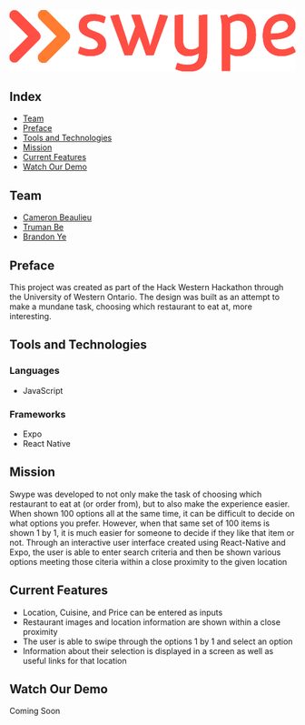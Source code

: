 ![Swype - Choosing What To Eat Made Easy](swypelogored.png)

## Index
<ul>
<li><a href="#team">Team</a></li>
<li><a href="#preface">Preface</a></li>
<li><a href="#tools-and-technologies">Tools and Technologies</a></li>
<li><a href="#mission">Mission</a></li>
<li><a href="#current-features">Current Features</a></li>
<li><a href="#watch-our-demo">Watch Our Demo</a></li>
</ul>

## Team
- [Cameron Beaulieu](https://github.com/Cameron-Beaulieu)
- [Truman Be](https://github.com/EvanKilburn)
- [Brandon Ye](https://github.com/trumanbe01)

## Preface 
This project was created as part of the Hack Western Hackathon through the University of Western Ontario. The design was built as an attempt to make a mundane task, choosing which restaurant to eat at, more interesting. 

## Tools and Technologies 

### Languages 
- JavaScript

### Frameworks
- Expo
- React Native

## Mission
Swype was developed to not only make the task of choosing which restaurant to eat at (or order from), but to also make the experience easier. When shown 100 options all at the same time, it can be difficult to decide on what options you prefer. However, when that same set of 100 items is shown 1 by 1, it is much easier for someone to decide if they like that item or not. Through an interactive user interface created using React-Native and Expo, the user is able to enter search criteria and then be shown various options meeting those citeria within a close proximity to the given location

## Current Features 
- Location, Cuisine, and Price can be entered as inputs 
- Restaurant images and location information are shown within a close proximity
- The user is able to swipe through the options 1 by 1 and select an option
- Information about their selection is displayed in a screen as well as useful links for that location 

## Watch Our Demo
Coming Soon



